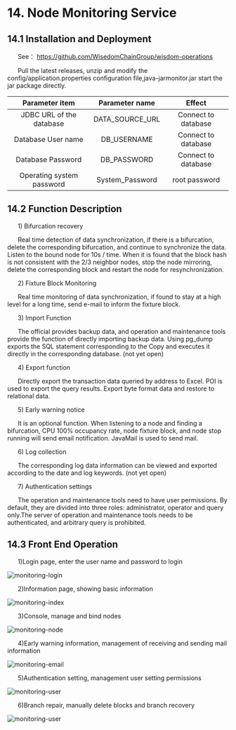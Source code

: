 # 14.  Node Monitoring Service
## 14.1 Installation and Deployment
&#160;&#160;&#160;&#160;&#160;&#160;See： https://github.com/WisedomChainGroup/wisdom-operations

&#160;&#160;&#160;&#160;&#160;&#160;Pull the latest releases, unzip and modify the config/application.properties configuration file,java-jarmonitor.jar start the jar package directly.

|Parameter item | Parameter name|Effect
|:----:|:----:|:----:
|JDBC URL of the database | DATA_SOURCE_URL|Connect to database
|Database User name| DB_USERNAME|Connect to database
|Database Password|DB_PASSWORD|Connect to database
|Operating system password|System_Password|root password

## 14.2 Function Description
&#160;&#160;&#160;&#160;&#160;&#160;1) Bifurcation recovery

&#160;&#160;&#160;&#160;&#160;&#160;Real time detection of data synchronization, if there is a bifurcation, delete the corresponding bifurcation, and continue to synchronize the data. Listen to the bound node for 10s / time. When it is found that the block hash is not consistent with the 2/3 neighbor nodes, stop the node mirroring, delete the corresponding block and restart the node for resynchronization.

&#160;&#160;&#160;&#160;&#160;&#160;2) Fixture Block Monitoring

&#160;&#160;&#160;&#160;&#160;&#160;Real time monitoring of data synchronization, if found to stay at a high level for a long time, send e-mail to inform the fixture block.

&#160;&#160;&#160;&#160;&#160;&#160;3) Import Function

&#160;&#160;&#160;&#160;&#160;&#160;The official provides backup data, and operation and maintenance tools provide the function of directly importing backup data. Using pg_dump exports the SQL statement corresponding to the Copy and executes it directly in the corresponding database. (not yet open)

&#160;&#160;&#160;&#160;&#160;&#160;4) Export function

&#160;&#160;&#160;&#160;&#160;&#160;Directly export the transaction data queried by address to Excel. POI is used to export the query results. Export byte format data and restore to relational data.

&#160;&#160;&#160;&#160;&#160;&#160;5) Early warning notice

&#160;&#160;&#160;&#160;&#160;&#160;It is an optional function. When listening to a node and finding a bifurcation, CPU 100% occupancy rate, node fixture block, and node stop running will send email notification. JavaMail is used to send mail.

&#160;&#160;&#160;&#160;&#160;&#160;6) Log collection

&#160;&#160;&#160;&#160;&#160;&#160;The corresponding log data information can be viewed and exported according to the date and log keywords. (not yet open)

&#160;&#160;&#160;&#160;&#160;&#160;7) Authentication settings

&#160;&#160;&#160;&#160;&#160;&#160;The operation and maintenance tools need to have user permissions. By default, they are divided into three roles: administrator, operator and query only.The server of operation and maintenance tools needs to be authenticated, and arbitrary query is prohibited.

## 14.3 Front End Operation
&#160;&#160;&#160;&#160;&#160;&#160;1)Login page, enter the user name and password to login

![monitoring-login](../img/monitoring-login.png)

&#160;&#160;&#160;&#160;&#160;&#160;2)Information page, showing basic information

![monitoring-index](../img/monitoring-index.png)

&#160;&#160;&#160;&#160;&#160;&#160;3)Console, manage and bind nodes

![monitoring-node](../img/monitoring-node.png)

&#160;&#160;&#160;&#160;&#160;&#160;4)Early warning information, management of receiving and sending mail information

![monitoring-email](../img/monitoring-email.png)

&#160;&#160;&#160;&#160;&#160;&#160;5)Authentication setting, management user setting permissions

![monitoring-user](../img/monitoring-user.png)

&#160;&#160;&#160;&#160;&#160;&#160;6)Branch repair, manually delete blocks and branch recovery

![monitoring-user](../img/monitoring-repair.png)